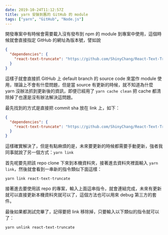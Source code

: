 ```yaml
---
date: 2019-10-24T11:12:57Z
title: yarn 安裝到舊的 GitHub 的 module
tags: ["yarn", "GitHub", "Node.js"]
---
```


開發專案中有時候會需要載入沒有發布到 npm 的 module 到專案中使用，這個時候就會直接指定 GitHub 的網址為版本號，譬如說

```json
{
  "dependencies": {
    "react-text-truncate": "https://github.com/ShinyChang/React-Text-Truncate"
  }
}
```

這樣子就會直接抓 GitHub 上 default branch 的 source code 來當作 module 使用，理論上不會有什麼問題，但是當 source 有更新的時候，就不知道為什麼 yarn 沒辦法抓到更新後的資訊，即便已經用了 `yarn cache clean` 把 cache 都清除掉了也還是沒有辦法解決這問題。

最先找到的方式是直接把 commit sha 放在 link 上，如下：

```json
{
  "dependencies": {
    "react-text-truncate": "https://github.com/ShinyChang/React-Text-Truncate#90d7b798c097b42f2c1d6a1479e985882e87b4e9"
  }
}
```

這樣確實解決了，但是有點麻煩的是，未來要更新的時候都需要手動更新，強者我同事就說了另一個方式：`yarn link`

首先呢要先把該 repo clone 下來到本機資料夾，接著進去資料夾裡面輸入 `yarn link`，然後就會看到一串新的指令類似下面這樣：

```
yarn link react-text-truncate
```

接著進去要使用該 repo 的專案，輸入上面這串指令，就會連結完成，未來有更新就可以直接更新本機資料夾就可以了，這個方法也可以用來 debug 第三方的套件。

最後如果都測試完畢了，記得要把 link 移除掉，只要輸入以下類似的指令就可以了：

```
yarn unlink react-text-truncate
```
